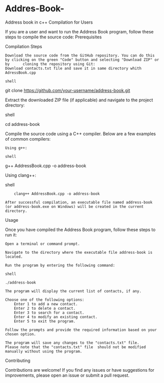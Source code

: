 # Addres-Book-
Address book in c++
Compilation for Users

If you are a user and want to run the Address Book program, follow these steps to compile the source code:
Prerequisites

Compilation Steps

    Download the source code from the GitHub repository. You can do this by clicking on the green "Code" button and selecting "Download ZIP" or by      cloning the repository using Git:
    Download contacts.txt file and save it in same directory whith AdressBook.cpp

    shell

git clone https://github.com/your-username/address-book.git

Extract the downloaded ZIP file (if applicable) and navigate to the project directory:

shell

cd address-book

Compile the source code using a C++ compiler. Below are a few examples of common compilers:

    Using g++:

    shell

g++ AddressBook.cpp -o address-book

Using clang++:

shell

        clang++ AddressBook.cpp -o address-book

    After successful compilation, an executable file named address-book (or address-book.exe on Windows) will be created in the current directory.

Usage

Once you have compiled the Address Book program, follow these steps to run it:

    Open a terminal or command prompt.

    Navigate to the directory where the executable file address-book is located.

    Run the program by entering the following command:

    shell

    ./address-book

    The program will display the current list of contacts, if any.

    Choose one of the following options:
        Enter 1 to add a new contact.
        Enter 2 to delete a contact.
        Enter 3 to search for a contact.
        Enter 4 to modify an existing contact.
        Enter 5 to exit the program.

    Follow the prompts and provide the required information based on your chosen option.

    The program will save any changes to the "contacts.txt" file.
    Please note that the "contacts.txt" file  should not be modified   manually without using the program.

Contributing

Contributions are welcome! If you find any issues or have suggestions for improvements, please open an issue or submit a pull request.

